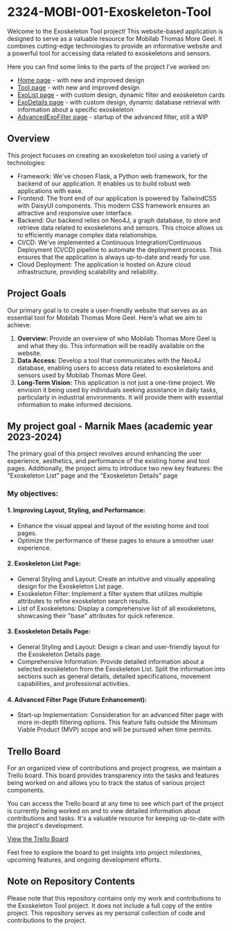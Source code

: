 # 2324-MOBI-001-Exoskeleton-Tool

Welcome to the Exoskeleton Tool project! This website-based application is designed to serve as a valuable resource for Mobilab Thomas More Geel. It combines cutting-edge technologies to provide an informative website and a powerful tool for accessing data related to exoskeletons and sensors.

Here you can find some links to the parts of the project I've worked on:
* [Home page](https://sense-to-exion.azurewebsites.net/) - with new and improved design
* [Tool page](https://sense-to-exion.azurewebsites.net/tool) - with new and improved design
* [ExoList page](https://sense-to-exion.azurewebsites.net/exolist) - with custom design, dynamic filter and exoskeleton cards
* [ExoDetails page](https://sense-to-exion.azurewebsites.net/exoskeleton/19) - with custom design, dynamic database retrieval with information about a specific exoskeleton 
* [AdvancedExoFilter page](https://sense-to-exion.azurewebsites.net/advancedFilter) - startup of the advanced filter, still a WIP

## Overview
This project focuses on creating an exoskeleton tool using a variety of technologies:
* Framework: We've chosen Flask, a Python web framework, for the backend of our application. It enables us to build robust web applications with ease.
* Frontend: The front end of our application is powered by TailwindCSS with DaisyUI components. This modern CSS framework ensures an attractive and responsive user interface.
* Backend: Our backend relies on Neo4J, a graph database, to store and retrieve data related to exoskeletons and sensors. This choice allows us to efficiently manage complex data relationships.
* CI/CD: We've implemented a Continuous Integration/Continuous Deployment (CI/CD) pipeline to automate the deployment process. This ensures that the application is always up-to-date and ready for use.
* Cloud Deployment: The application is hosted on Azure cloud infrastructure, providing scalability and reliability.

## Project Goals
Our primary goal is to create a user-friendly website that serves as an essential tool for Mobilab Thomas More Geel. Here's what we aim to achieve:

1. **Overview:** Provide an overview of who Mobilab Thomas More Geel is and what they do. This information will be readily available on the website.
2. **Data Access:** Develop a tool that communicates with the Neo4J database, enabling users to access data related to exoskeletons and sensors used by Mobilab Thomas More Geel.
3. **Long-Term Vision:** This application is not just a one-time project. We envision it being used by individuals seeking assistance in daily tasks, particularly in industrial environments. It will provide them with essential information to make informed decisions.

## My project goal - Marnik Maes (academic year 2023-2024)
The primary goal of this project revolves around enhancing the user experience, aesthetics, and performance of the existing home and tool pages. Additionally, the project aims to introduce two new key features: the "Exoskeleton List" page and the "Exoskeleton Details" page

### My objectives:
#### 1. Improving Layout, Styling, and Performance:
 * Enhance the visual appeal and layout of the existing home and tool pages.
 * Optimize the performance of these pages to ensure a smoother user experience.
#### 2. Exoskeleton List Page:
  * General Styling and Layout: Create an intuitive and visually appealing design for the Exoskeleton List page.
  * Exoskeleton Filter: Implement a filter system that utilizes multiple attributes to refine exoskeleton search results.
  * List of Exoskeletons: Display a comprehensive list of all exoskeletons, showcasing their "base" attributes for quick reference.
#### 3. Exoskeleton Details Page:
  * General Styling and Layout: Design a clean and user-friendly layout for the Exoskeleton Details page.
  * Comprehensive Information: Provide detailed information about a selected exoskeleton from the Exoskeleton List. Split the information into sections such as general details, detailed specifications, movement capabilities, and   professional activities.
#### 4. Advanced Filter Page (Future Enhancement):
  * Start-up Implementation: Consideration for an advanced filter page with more in-depth filtering options. This feature falls outside the Minimum Viable Product (MVP) scope and will be pursued when time permits.

## Trello Board
For an organized view of contributions and project progress, we maintain a Trello board. This board provides transparency into the tasks and features being worked on and allows you to track the status of various project components.

You can access the Trello board at any time to see which part of the project is currently being worked on and to view detailed information about contributions and tasks. It's a valuable resource for keeping up-to-date with the project's development.

[View the Trello Board](https://trello.com/invite/b/XNI5AqPL/ATTI40b4dd8c9280d01682f555ed1f3183704FAC07A8/s2e)

Feel free to explore the board to get insights into project milestones, upcoming features, and ongoing development efforts.


## Note on Repository Contents
Please note that this repository contains only my work and contributions to the Exoskeleton Tool project. It does not include a full copy of the entire project. This repository serves as my personal collection of code and contributions to the project.
